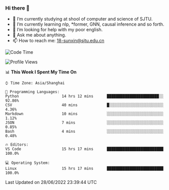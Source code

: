 ### Hi there 👋

<!--
**sunxin000/sunxin000** is a ✨ _special_ ✨ repository because its `README.md` (this file) appears on your GitHub profile.

Here are some ideas to get you started:

- 🔭 I’m currently working on ...
- 🌱 I’m currently learning ...
- 👯 I’m looking to collaborate on ...
- 🤔 I’m looking for help with ...
- 💬 Ask me about ...
- 📫 How to reach me: ...
- 😄 Pronouns: ...
- ⚡ Fun fact: ...
-->
- 🏫 I’m currently studying at shool of computer and science of SJTU.
- 🌱 I’m currently learning nlp, \*former, GNN, causal inference and so forth.
- 🤔 I’m looking for help with my poor english.
- 💬 Ask me about anything.
- 📫 How to reach me: 18-sunxin@sjtu.edu.cn
<!--START_SECTION:waka-->
![Code Time](http://img.shields.io/badge/Code%20Time-230%20hrs-blue)

![Profile Views](http://img.shields.io/badge/Profile%20Views-0-blue)

📊 **This Week I Spent My Time On** 

```text
⌚︎ Time Zone: Asia/Shanghai

💬 Programming Languages: 
Python                   14 hrs 12 mins      ███████████████████████░░   92.86% 
CSV                      40 mins             █░░░░░░░░░░░░░░░░░░░░░░░░   4.36% 
Markdown                 10 mins             ░░░░░░░░░░░░░░░░░░░░░░░░░   1.12% 
JSON                     7 mins              ░░░░░░░░░░░░░░░░░░░░░░░░░   0.85% 
Bash                     4 mins              ░░░░░░░░░░░░░░░░░░░░░░░░░   0.48%

🔥 Editors: 
VS Code                  15 hrs 17 mins      █████████████████████████   100.0%

💻 Operating System: 
Linux                    15 hrs 17 mins      █████████████████████████   100.0%

```


 Last Updated on 28/06/2022 23:39:44 UTC
<!--END_SECTION:waka-->
